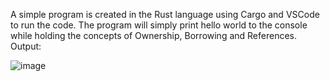 A simple program is created in the Rust language using Cargo and VSCode to run the code. The program will simply print hello world to the console while holding the concepts of Ownership, Borrowing and References.
Output:

![image](https://github.com/NumlStudentSE/First-Task-Rust-Bootcamp-Pakistan/assets/114599159/6858abd5-d3de-4324-807e-79da174e59b6)
